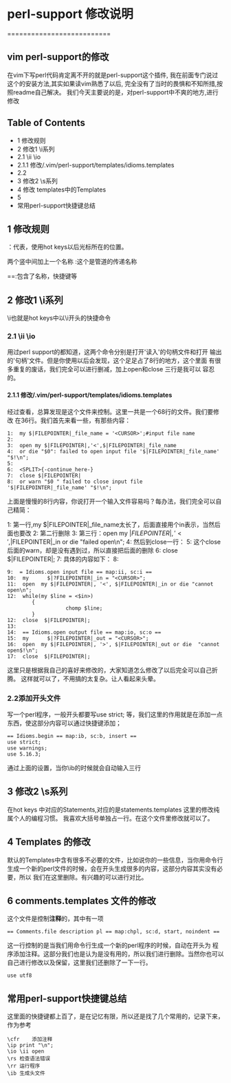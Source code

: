 # perl-support 修改说明
==========================
## vim perl-support的修改
在vim下写perl代码肯定离不开的就是perl-support这个插件,
我在前面专门说过这个的安装方法,其实如果读vim熟悉了以后,
完全没有了当时的畏惧和不知所措,按照readme自己解决。
我们今天主要说的是，对perl-support中不爽的地方,进行修改

## Table of Contents
* 1 修改规则
* 2 修改1 \i系列
* 2.1 \ii \io
* 2.1.1 修改/.vim/perl-support/templates/idioms.templates
* 2.2
* 3 修改2 \s系列
* 4 修改 templates中的Templates
* 5 
* 常用perl-support快捷键总结

## 1 修改规则
<CURSOR>：代表，使用hot keys以后光标所在的位置。

两个竖中间加上一个名称 :这个是管道的传递名称

==:包含了名称，快捷键等

## 2 修改1 \i系列
\i也就是hot keys中以\i开头的快捷命令

### 2.1 \ii \io
用过perl support的都知道，这两个命令分别是打开'读入'的句柄文件和打开 输出的'句柄'文件。但是你使用以后会发现，这个足足占了8行的地方，这个里面 有很多重复的废话，我们完全可以进行删减，加上open和close 三行是我可以 容忍的。

#### 2.1.1 修改/.vim/perl-support/templates/idioms.templates
经过查看，总算发现是这个文件来控制。这里一共是一个68行的文件。我们要修改 在36行。我们首先来看一些，有那些内容：

```
1:  my $|FILEPOINTER|_file_name = '<CURSOR>';#input file name
2:  
3:  open my $|FILEPOINTER|,'<',$|FILEPOINTER|_file_name
4:  or die "$0": failed to open input file '$|FILEPOINTER|_file_name' "$!\n";
5:  
6:  <SPLIT>{-continue_here-}
7:  close $|FILEPOINTER|
8:  or warn "$0 " failed to close input file '$|FILEPOINTER|_file_name' "$!\n";
```

上面是慢慢的8行内容，你说打开一个输入文件容易吗？每办法，我们完全可以自己精简：

 1:    第一行,my $|FILEPOINTER|_file_name太长了，后面直接用个in表示，当然后面也要改
 2:    第二行删除
 3:    第三行：open my $|FILEPOINTER|,'<',$|FILEPOINTER|_in or die "failed open\n";
 4:    然后到close一行：
 5:    这个close 后面的warn，却是没有遇到过，所以直接把后面的删除
 6:    close $|FILEPOINTER|;
 7:    具体的内容如下：
 8:  
 ```
 9:  = Idioms.open input file == map:ii, sc:i ==
10:  my      $|?FILEPOINTER|_in = "<CURSOR>";
11:  open  my $|FILEPOINTER|, '<', $|FILEPOINTER|_in or die "cannot open\n";
12:  while(my $line = <$in>)
		 {
					chomp $line;
		 }
12:  close  $|FILEPOINTER|;
13:  
14:  == Idioms.open output file == map:io, sc:o ==
15:  my      $|?FILEPOINTER|_out = "<CURSOR>";
16:  open  my $|FILEPOINTER|, '>', $|FILEPOINTER|_out or die  "cannot open$!\n";
17:  close  $|FILEPOINTER|;
```
这里只是根据我自己的喜好来修改的，大家知道怎么修改了以后完全可以自己折腾。 这样就可以了，不用搞的太复杂。让人看起来头晕。


### 2.2添加开头文件
写一个perl程序，一般开头都要写use strict; 等，我们这里的作用就是在添加一点东西，使这部分内容可以通过快捷键添加；
```
== Idioms.begin == map:ib, sc:b, insert ==
use strict;
use warnings;
use 5.16.3;
```
通过上面的设置，当你\ib的时候就会自动输入三行


## 3 修改2 \s系列
在hot keys 中对应的Statements,对应的是statements.templates 这里的修改纯属个人的编程习惯。
我喜欢大括号单独占一行。在这个文件里修改就可以了。

## 4 Templates 的修改
默认的Templates中含有很多不必要的文件，比如说你的一些信息，当你用命令行生成一个新的perl文件的时候，会在开头生成很多的内容，这部分内容其实没有必要，所以
我们在这里删除。有兴趣的可以进行对比。

## 6 comments.templates 文件的修改
这个文件是控制**注释**的，其中有一项
```
== Comments.file description pl == map:chpl, sc:d, start, noindent ==
```
这一行控制的是当我们用命令行生成一个新的perl程序的时候，自动在开头为
程序添加注释。这部分我们也是认为是没有用的，所以我们进行删除。当然你也可以
自己进行修改以及保留，这里我们还删除了一下一行。
```
use utf8
```

##  常用perl-support快捷键总结
这里面的快捷键都上百了，是在记忆有限，所以还是找了几个常用的，记录下来， 作为参考
```
\cfr	添加注释
\ip	print "\n";
\io \ii	open
\rs	检查语法错误
\rr	运行程序
\ib 生成头文件
```
